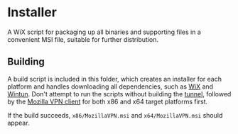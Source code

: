 # Installer
A WiX script for packaging up all binaries and supporting files in a convenient MSI file, suitable for further distribution.

## Building
A build script is included in this folder, which creates an installer for each platform and handles downloading all dependencies, such as [WiX](https://wixtoolset.org/) and [Wintun](https://www.wintun.net/). Don't attempt to run the scripts without building the [tunnel](../tunnel), followed by the [Mozilla VPN client](../ui) for both x86 and x64 target platforms first.

If the build succeeds, `x86/MozillaVPN.msi` and `x64/MozillaVPN.msi` should appear.
